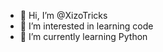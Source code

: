 - 👋 Hi, I’m @XizoTricks
- 👀 I’m interested in learning code
- 🌱 I’m currently learning Python

<!---
XizoTricks/XizoTricks is a ✨ special ✨ repository because its `README.md` (this file) appears on your GitHub profile.
You can click the Preview link to take a look at your changes.
--->
